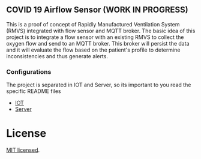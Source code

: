 ## COVID 19 Airflow Sensor (WORK IN PROGRESS)

This is a proof of concept of Rapidly Manufactured Ventilation System (RMVS) integrated with flow sensor and MQTT broker. The basic idea of this project is to integrate a flow sensor with an existing RMVS to collect the oxygen flow and send to an MQTT broker. This broker will persist the data and it will evaluate the flow based on the patient's profile to determine inconsistencies and thus generate alerts.

### Configurations

The project is separated in IOT and Server, so its important to you read the specific README files

- [IOT](./iot/README.md)
- [Server](./server/README.md)

# License

[MIT licensed](./LICENSE).
